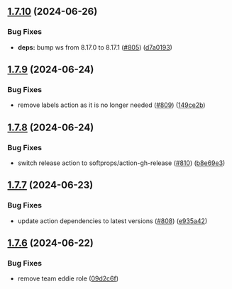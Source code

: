 ## [1.7.10](https://github.com/EddieHubCommunity/EddieBot/compare/v1.7.9...v1.7.10) (2024-06-26)


### Bug Fixes

* **deps:** bump ws from 8.17.0 to 8.17.1 ([#805](https://github.com/EddieHubCommunity/EddieBot/issues/805)) ([d7a0193](https://github.com/EddieHubCommunity/EddieBot/commit/d7a01934d1a10e7757366d7908065a686669a096))



## [1.7.9](https://github.com/EddieHubCommunity/EddieBot/compare/v1.7.8...v1.7.9) (2024-06-24)


### Bug Fixes

* remove labels action as it is no longer needed ([#809](https://github.com/EddieHubCommunity/EddieBot/issues/809)) ([149ce2b](https://github.com/EddieHubCommunity/EddieBot/commit/149ce2b263c38ecdcb1bfd6dc041be0c145e61a2))



## [1.7.8](https://github.com/EddieHubCommunity/EddieBot/compare/v1.7.7...v1.7.8) (2024-06-24)


### Bug Fixes

* switch release action to softprops/action-gh-release ([#810](https://github.com/EddieHubCommunity/EddieBot/issues/810)) ([b8e69e3](https://github.com/EddieHubCommunity/EddieBot/commit/b8e69e3abc43ef437cfb2ac6c42884d47cd8f4cc))



## [1.7.7](https://github.com/EddieHubCommunity/EddieBot/compare/v1.7.6...v1.7.7) (2024-06-23)


### Bug Fixes

* update action dependencies to latest versions ([#808](https://github.com/EddieHubCommunity/EddieBot/issues/808)) ([e935a42](https://github.com/EddieHubCommunity/EddieBot/commit/e935a42d0c4126533d66a275fbfdd93162f06165))



## [1.7.6](https://github.com/EddieHubCommunity/EddieBot/compare/v1.7.5...v1.7.6) (2024-06-22)


### Bug Fixes

* remove team eddie role ([09d2c6f](https://github.com/EddieHubCommunity/EddieBot/commit/09d2c6f64bffa1537bb78028733f95239e6f673b))



